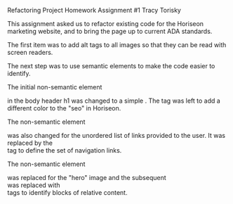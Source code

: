 Refactoring Project
Homework Assignment #1
Tracy Torisky

This assignment asked us to refactor existing code for the Horiseon marketing website, and to bring the page up to current ADA standards.

The first item was to add alt tags to all images so that they can be read with screen readers.

The next step was to use semantic elements to make the code easier to identify.

The initial non-semantic element <div> in the body header h1 was changed to a simple <head>.  The <span> tag was left to add a different color to the "seo" in Horiseon.

The non-semantic element <div> was also changed for the unordered list of links provided to the user.  It was replaced by the <nav> tag to define the set of navigation links.

The non-semantic element <div> was replaced for the "hero" image and the subsequent <div> was replaced with <section> tags to identify blocks of relative content.
